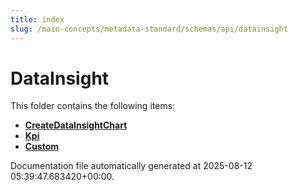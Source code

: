 ```yaml
---
title: index
slug: /main-concepts/metadata-standard/schemas/api/datainsight
---
```


# DataInsight

This folder contains the following items:

- [**CreateDataInsightChart**](/main-concepts/metadata-standard/schemas/api/datainsight/createdatainsightchart)
- [**Kpi**](/main-concepts/metadata-standard/schemas/api/datainsight/kpi)
- [**Custom**](/main-concepts/metadata-standard/schemas/api/datainsight/custom)


Documentation file automatically generated at 2025-08-12 05:39:47.683420+00:00.
